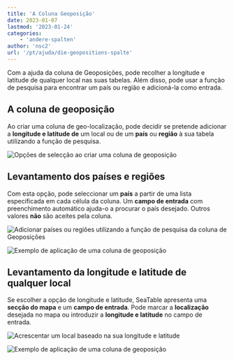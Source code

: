 ```yaml
---
title: 'A Coluna Geoposição'
date: 2023-01-07
lastmod: '2023-01-24'
categories:
    - 'andere-spalten'
author: 'nsc2'
url: '/pt/ajuda/die-geopositions-spalte'
---
```


Com a ajuda da coluna de Geoposições, pode recolher a longitude e latitude de qualquer local nas suas tabelas. Além disso, pode usar a função de pesquisa para encontrar um país ou região e adicioná-la como entrada.

## A coluna de geoposição

Ao criar uma coluna de geo-localização, pode decidir se pretende adicionar a **longitude e latitude de** um local ou de um **país** ou **região** à sua tabela utilizando a função de pesquisa.

![Opções de selecção ao criar uma coluna de geoposição](https://seatable.io/wp-content/uploads/2023/01/Optionen-beim-Erstellen-einer-Geopositionsspalte.png)

## Levantamento dos países e regiões

Com esta opção, pode seleccionar um **país** a partir de uma lista especificada em cada célula da coluna. Um **campo de entrada** com preenchimento automático ajuda-o a procurar o país desejado. Outros valores **não** são aceites pela coluna.

![Adicionar países ou regiões utilizando a função de pesquisa da coluna de Geoposições](https://seatable.io/wp-content/uploads/2023/01/Erhebung-von-Laendern.png)

![Exemplo de aplicação de uma coluna de geoposição](https://seatable.io/wp-content/uploads/2023/01/Beispiel-Geopositions-Spalte-1.png)

## Levantamento da longitude e latitude de qualquer local

Se escolher a opção de longitude e latitude, SeaTable apresenta uma **secção do mapa** e um **campo de entrada**. Pode marcar a **localização** desejada no mapa ou introduzir a **longitude e latitude** no campo de entrada.

![Acrescentar um local baseado na sua longitude e latitude ](https://seatable.io/wp-content/uploads/2023/01/Erhebung-von-Laengen-und-Breitengraden.png)

![Exemplo de aplicação de uma coluna de geoposição](https://seatable.io/wp-content/uploads/2023/01/Beispiel-2-Geopositionsspalte.png)
